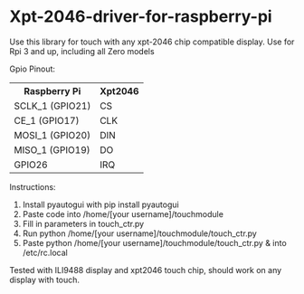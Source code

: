 # Xpt-2046-driver-for-raspberry-pi
Use this library for touch with any xpt-2046 chip compatible display.
Use for Rpi 3 and up, including all Zero models

Gpio Pinout:


<table>
  <tr>
    <th>Raspberry Pi</th>
    <th>Xpt2046</th>
  </tr>
  <tr>
    <td>SCLK_1 (GPIO21)</td>
    <td>CS</td>
  </tr>
  <tr>
    <td>CE_1 (GPIO17)</td>
    <td>CLK</td>
  </tr>
  <tr>
    <td>MOSI_1 (GPIO20)</td>
    <td>DIN</td>
  </tr>
  <tr>
    <td>MISO_1 (GPIO19)</td>
    <td>DO </td>
  </tr>
  <tr>
    <td>GPIO26</td>
    <td>IRQ</td>
  </tr>
</table>

Instructions:
1. Install pyautogui with pip install pyautogui
2. Paste code into /home/[your username]/touchmodule
3. Fill in parameters in touch_ctr.py
4. Run python /home/[your username]/touchmodule/touch_ctr.py
5. Paste python /home/[your username]/touchmodule/touch_ctr.py & into /etc/rc.local


Tested with ILI9488 display and xpt2046 touch chip, should work on any display with touch.
